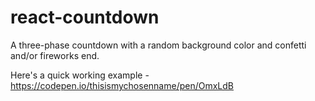 # react-countdown
A three-phase countdown with a random background color and confetti and/or fireworks end.

Here's a quick working example - https://codepen.io/thisismychosenname/pen/OmxLdB
